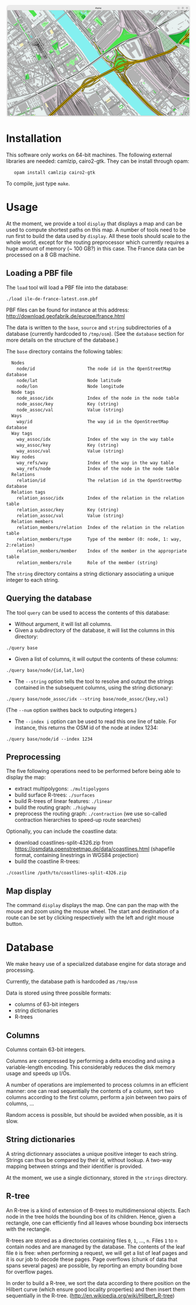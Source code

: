 
![Map display](map_display.jpg)

Installation
============

This software only works on 64-bit machines.
The following external libraries are needed: camlzip, cairo2-gtk.
They can be install through opam:
```
   opam install camlzip cairo2-gtk
```

To compile, just type `make`.

Usage
=====

At the moment, we provide a tool `display` that displays a map and can
be used to compute shortest paths on this map. A number of tools need
to be run first to build the data used by `display`. All these tools
should scale to the whole world, except for the routing preprocessor
which currently requires a huge amount of memory (~ 100 GB?) in this
case. The France data can be processed on a 8 GB machine.

Loading a PBF file
------------------
The `load` tool will load a PBF file into the database:

```
./load ile-de-france-latest.osm.pbf
```

PBF files can be found for instance at this address:
http://download.geofabrik.de/europe/france.html

The data is written to the `base`, `source` and `string`
subdirectories of a database (currently hardcoded to `/tmp/osm`).
(See the `database` section for more details on the structure of the
database.)

The `base` directory contains the following tables:
```
  Nodes
    node/id                    The node id in the OpenStreetMap database
    node/lat                   Node latitude
    node/lon                   Node longitude
  Node tags
    node_assoc/idx             Index of the node in the node table
    node_assoc/key             Key (string)
    node_assoc/val             Value (string)
  Ways
    way/id                     The way id in the OpenStreetMap database
  Way tags
    way_assoc/idx              Index of the way in the way table
    way_assoc/key              Key (string)
    way_assoc/val              Value (string)
  Way nodes
    way_refs/way               Index of the way in the way table
    way_refs/node              Index of the node in the node table
  Relations
    relation/id                The relation id in the OpenStreetMap database
  Relation tags
    relation_assoc/idx         Index of the relation in the relation table
    relation_assoc/key         Key (string)
    relation_assoc/val         Value (string)
  Relation members
    relation_members/relation  Index of the relation in the relation table
    relation_members/type      Type of the member (0: node, 1: way, 2:relation)
    relation_members/member    Index of the member in the appropriate table
    relation_members/role      Role of the member (string)
```
The `string` directory contains a string dictionary associating a
unique integer to each string.

Querying the database
---------------------

The tool `query` can be used to access the contents of this database:
- Without argument, it will list all columns.
- Given a subdirectory of the database, it will list the columns in
  this directory:
```
./query base
```
- Given a list of columns, it will output the contents of these columns:
```
./query base/node/{id,lat,lon}
```
- The `--string` option tells the tool to resolve and output the
  strings contained in the subsequent columns, using the string
  dictionary:
```
./query base/node_assoc/idx --string base/node_assoc/{key,val}
```
(The `--num` option swithes back to outputing integers.)
- The `--index i` option can be used to read this one line of table.
  For instance, this returns the OSM id of the node at index 1234:
```
./query base/node/id --index 1234
```

Preprocessing
-------------

The five following operations need to be performed before being able
to display the map:
- extract multipolygons:                               `./multipolygons`
- build surface R-trees:                               `./surfaces`
- build R-trees of linear features:                    `./linear`
- build the routing graph:                             `./highway`
- preprocess the routing graph:                        `./contraction`
  (we use so-called contraction hierarchies to speed-up route
  searches)

Optionally, you can include the coastline data:
- download coastlines-split-4326.zip from
  https://osmdata.openstreetmap.de/data/coastlines.html
  (shapefile format, containing linestrings in WGS84 projection)
- build the coastline R-trees:
```
./coastline /path/to/coastlines-split-4326.zip
```

Map display
-----------

The command `display` displays the map. One can pan the map with the
mouse and zoom using the mouse wheel. The start and destination of a
route can be set by clicking respectively with the left and right
mouse button.

Database
========

We make heavy use of a specialized database engine for data storage
and processing.

Currently, the database path is hardcoded as `/tmp/osm`

Data is stored using three possible formats:
- columns of 63-bit integers
- string dictionaries
- R-trees

Columns
-------
Columns contain 63-bit integers.

Columns are compressed by performing a delta encoding and using a
variable-length encoding. This considerably reduces the disk memory
usage and speeds up I/Os.

A number of operations are implemented to process columns in an
efficient manner: one can read sequentially the contents of a column,
sort two columns according to the first column, perform a join between
two pairs of columns, ...

Random access is possible, but should be avoided when possible, as it
is slow.

String dictionaries
-------------------
A string dictionnary associates a unique positive integer to each
string. Strings can thus be compared by their id, without lookup.
A two-way mapping between strings and their identifier is provided.

At the moment, we use a single dictionnary, stored in the `strings`
directory.

R-tree
------

An R-tree is a kind of extension of B-trees to multidimensional
objects. Each node in the tree holds the bounding box of its children.
Hence, given a rectangle, one can efficiently find all leaves whose
bounding box intersects with the rectangle.

R-trees are stored as a directories containing files `0`, `1`, ..., `n`.
Files `1` to `n` contain nodes and are managed by the database. The
contents of the leaf file `0` is free: when performing a request, we
will get a list of leaf pages and it is our job to decode these pages.
Page overflows (chunk of data that spans several pages) are possible,
by reporting an empty bounding boxe for overflow pages.

In order to build a R-tree, we sort the data according to there
position on the Hilbert curve (which ensure good locality properties)
and then insert them sequentially in the R-tree.
(http://en.wikipedia.org/wiki/Hilbert_R-tree)
